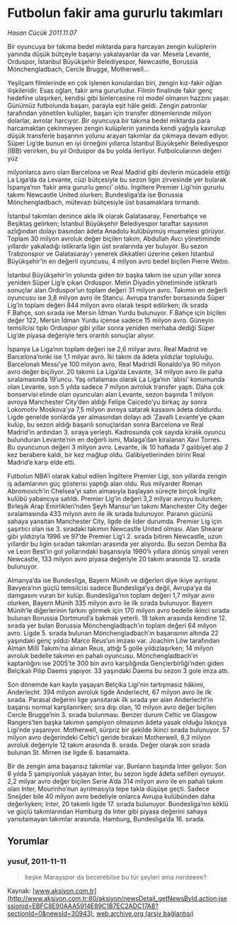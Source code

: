 # Futbolun fakir ama gururlu takımları

*Hasan Cücük 2011.11.07*

<font class="agenda2NewsSpot">
 Bir oyuncuya bir takıma bedel miktarda para harcayan zengin kulüplerin yanında düşük bütçeyle başarıyı yakalayanlar da var. Mesela Levante, Orduspor, İstanbul Büyükşehir Belediyespor, Newcastle, Borussia Mönchengladbach, Cercle Brugge, Motherwell...
</font>
<font class="newsDetail">
 <p class="MsoNormal">
  Yeşilçam filmlerinde en çok işlenen konulardan biri, zengin kız-fakir oğlan ilişkileridir. Esas oğlan, fakir ama gururludur. Filmin finalinde fakir genç hedefine ulaşırken, kendisi gibi binlercesine rol model olmanın hazzını yaşar. Günümüz futbolunda başarı, parayla eşit hâle geldi. Zengin patronlar tarafından yönetilen kulüpler, başarı için transfer dönemlerinde milyon dolarlar, avrolar harcıyor. Bir oyuncuya bir takıma bedel miktarda para harcamaktan çekinmeyen zengin kulüplerin yanında kendi yağıyla kavrulup düşük transferle başarının yolunu arayan takımlar da çıkmaya devam ediyor. Süper Lig’de bunun en iyi örneğini yıllarca İstanbul Büyükşehir Belediyespor (İBB) verirken, bu yıl Orduspor da bu yolda ilerliyor. Futbolcularının değeri yüz
 </p>
 <p class="MsoNormal">
  milyonlarca avro olan Barcelona ve Real Madrid gibi devlerin mücadele ettiği La Liga’da da Levante, cüzi bütçesiyle bu sezon ligin zirvesinde yer bularak İspanya’nın ‘fakir ama gururlu genci’ oldu. İngiltere Premier Ligi’nin gururlu takımı Newcastle United olurken; Bundesliga’da ise Borussia Mönchengladbach, mütevazı bütçesiyle üst basamaklara tırmandı.
 </p>
 <p class="MsoNormal">
  İstanbul takımları denince akla ilk olarak Galatasaray, Fenerbahçe ve Beşiktaş gelirken; İstanbul Büyükşehir Belediyespor taraftar sayısının azlığından dolayı basından âdeta Anadolu kulübüymüş muamelesi görüyor. Toplam 30 milyon avroluk değer biçilen takım, Abdullah Avcı yönetiminde yıllardır yakaladığı istikrarla ligin üst sıralarında yer buluyor. Bu sezon Trabzonspor ve Galatasaray’ı yenerek dikkatleri üzerine çeken İstanbul Büyükşehir’in en değerli oyuncusu, 4 milyon avro bedel biçilen Pierre Webo.
 </p>
 <p class="MsoNormal">
  İstanbul Büyükşehir’in yolunda giden bir başka takım ise uzun yıllar sonra yeniden Süper Lig’e çıkan Orduspor. Metin Diyadin yönetiminde istikrarlı sonuçlar alan Orduspor’un toplam değeri 31 milyon avro. Takımın en değerli oyuncusu ise 3,8 milyon avro ile Stancu. Avrupa transfer borsasında Süper Lig’in toplam değeri 844 milyon avro olarak tespit edilirken; ilk sırada F.Bahçe, son sırada ise Mersin İdman Yurdu bulunuyor. F.Bahçe için biçilen değer 122, Mersin İdman Yurdu içense sadece 15 milyon avro. Güneyin temsilcisi tıpkı Orduspor gibi yıllar sonra yeniden merhaba dediği Süper Lig’de piyasa değeriyle ters orantılı sonuçlar alıyor.
 </p>
 <p class="MsoNormal">
  İspanya La Liga’nın toplam değeri ise 2,6 milyar avro. Real Madrid ve Barcelona’nınki ise 1,1 milyar avro. İki takım da âdeta yıldızlar topluluğu. Barcelonalı Messi’ye 100 milyon avro, Real Madridli Ronaldo’ya 90 milyon avro değer biçiliyor. 20 takımlı La Liga’da Levante, 34 milyon avro ile paha sıralamasında 19’uncu. Yaş ortalaması olarak La Liga’nın ‘abisi’ konumunda olan Levante, son 5 yılda sadece 7 milyon avroluk transfer yaptı. Daha çok bonservisi elinde olan oyuncuları alan Levante, sezon başında 1 milyon avroya Manchester City’den aldığı Felipe Caicedo’yu birkaç ay sonra Lokomotiv Moskova’ya 7,5 milyon avroya satarak kasasını âdeta doldurdu. Ligde genelde sonlarda yer almasından dolayı adı ‘Zavallı Levante’ye çıkan kulüp, bu sezon aldığı başarılı sonuçlardan sonra Barcelona ve Real Madrid’in ardından 3. sıraya yerleşti. Kadrosunda çok sayıda kiralık oyuncu bulunduran Levante’nin en değerli ismi, Malaga’dan kiralanan Xavi Torres. Bu oyuncunun değeri 3 milyon avro. Levante, ilk 10 haftada 7 galibiyet alıp 2 kez berabere kaldı, bir kez mağlup oldu. Galibiyetlerinden birini Real Madrid’e karşı elde etti.
 </p>
 <p class="MsoNormal">
  Futbolun NBA’i olarak kabul edilen İngiltere Premier Ligi, son yıllarda zengin iş adamlarının güç gösterisi yaptığı alan oldu. Rus milyarder Roman Abromovich’in Chelsea’yi satın almasıyla başlayan süreçte birçok İngiliz kulübü yabancıya satıldı. Premier Lig’in değeri 3,2 milyar avroyu bulurken; Birleşik Arap Emirlikleri’nden Şeyh Mansur’un takımı Manchester City değer sıralamasında 433 milyon avro ile ilk sırada bulunuyor. Paranın gücünü sahaya yansıtan Manchester City, ligde de lider durumda. Premier Lig için şaşırtıcı olan ise 3. sıradaki takımın Newcastle United olması. Alan Shearar gibi yıldızıyla 1996 ve 97’de Premier Lig’i 2. sırada bitiren Newcastle, uzun yıllardır bu ligin sıradan takımları arasında yer alıyordu. Bu sezon Demba Ba ve Leon Best’in gol yollarındaki başarısıyla 1990’lı yıllara dönüş sinyali veren Newcastle, 133 milyon avro piyasa değeriyle 20 takım arasında 12. sırada bulunuyor.
 </p>
 <p class="MsoNormal">
  Almanya’da ise Bundesliga, Bayern Münih ve diğerleri diye ikiye ayrılıyor. Bavyera’nın güçlü temsilcisi sadece Bundesliga’ya değil, Avrupa’ya da damgasını vuran bir kulüp. Bundesliga’nın toplam değeri 1,7 milyar avro olurken, Bayern Münih 335 milyon avro ile ilk sırada bulunuyor. Bayern Münih’le diğerlerinin farkını görmek için 170 milyon avro bedelle ikinci sırada bulunan Borussia Dortmund’a bakmak yeterli. 18 takım arasında kendine 12. sırada yer bulan Borussia Mönchengladbach’ın toplam değeri 64 milyon avro. Ligde 5. sırada bulunan Mönchengladbach’ın başarısının altında 22 yaşındaki genç yıldızı Marco Reus’un imzası var. Joachim Löw tarafından Alman Millî Takımı’na alınan Reus, attığı 5 golle yıldızlaşırken; 14 milyon avroluk bedelle takımın en pahalı oyuncusu. Mönchengladbach’ın kaptanlığını ise 2005’te 300 bin avro karşılığında Gençlerbirliği’nden giden Belçikalı Pilip Daems yapıyor. 33 yaşındaki Daems bu sezon 3 gole imza attı.
 </p>
 <p class="MsoNormal">
  Son dönemde kan kaybı yaşayan Belçika Ligi’nin tartışmasız hâkimi, Anderlecht. 394 milyon avroluk ligde Anderlecht, 67 milyon avro ile ilk sırada. Parasal değerini lige yansıtarak ilk sırada yer alan Anderlecht’in başarısı normal karşılanırken; sıra dışı olan, 10 milyon avro değer biçilen Cercle Brugge’nin 3. sırada bulunması. Benzer durum Celtic ve Glasgow Rangers’ten başka takımın şampiyon olmasının âdeta yasak olduğu İskoçya Ligi’nde yaşanıyor. Motherwell, sürpriz bir şekilde ikinci sırada bulunuyor. 57 milyon avro değerindeki Celtic’i geride bırakan Motherwell, 8,3 milyon avroluk değeriyle 12 takım arasında 8. sırada. Değer olarak son sırada bulunan St. Mirren ise ligde 6. basamakta.
 </p>
 <p class="MsoNormal">
  Bir de zengin ama başarısız takımlar var. Bunların başında Inter geliyor. Son 6 yılda 5 şampiyonluk yaşayan Inter, bu sezon ligde âdeta sefilleri oynuyor. 2,2 milyar avro değer biçilen Serie A’da 314 milyon avro ile en pahalı takım olan Inter, Mourinho’nun ayrılmasıyla tepe takla düşüşe geçti. Sadece Sneijder bile 40 milyon avro bedeliyle onlarca Avrupa kulübünden daha değerliyken; Inter, 20 takımlı ligde 17. sırada bulunuyor. Bundesliga’nın köklü ve güçlü takımlarından Hamburg da Inter gibi piyasa değerini sahaya yansıtamayan takımlar arasında. Hamburg, Bundesliga’da 16. sırada.
 </p>
</font>

## Yorumlar

### yusuf, 2011-11-11
> keşke Maraşspor da becerebilse bu tür şeyleri ama nerdeeee?

Kaynak: [www.aksiyon.com.tr](http://www.aksiyon.com.tr:80/aksiyon/newsDetail_getNewsById.action;jsessionid=EBFC8E90AAA5914E89C1B7EC2ADC17A8?sectionId=0&newsId=30943), [web.archive.org (arşiv bağlantısı)](http://web.archive.org/web/20111113224254/http://www.aksiyon.com.tr:80/aksiyon/newsDetail_getNewsById.action;jsessionid=EBFC8E90AAA5914E89C1B7EC2ADC17A8?sectionId=0&newsId=30943)
